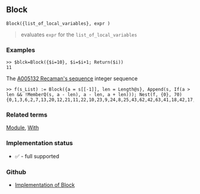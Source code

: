## Block

```
Block({list_of_local_variables}, expr )
```

> evaluates `expr` for the `list_of_local_variables`

### Examples

```
>> $blck=Block({$i=10}, $i=$i+1; Return($i))
11
```

The [A005132 Recaman's sequence](http://oeis.org/A005132) integer sequence

```
>> f(s_List) := Block({a = s[[-1]], len = Length@s}, Append(s, If(a > len && !MemberQ(s, a - len), a - len, a + len))); Nest(f, {0}, 70) 
{0,1,3,6,2,7,13,20,12,21,11,22,10,23,9,24,8,25,43,62,42,63,41,18,42,17,43,16,44,15,45,14,46,79,113,78,114,77,39,78,38,79,37,80,36,81,35,82,34,83,33,84,32,85,31,86,30,87,29,88,28,89,27,90,26,91,157,224,156,225,155}
```

### Related terms 
[Module](Module.md), [With](With.md) 

### Implementation status

* &#x2705; - full supported

### Github

* [Implementation of Block](https://github.com/axkr/symja_android_library/blob/master/symja_android_library/matheclipse-core/src/main/java/org/matheclipse/core/builtin/Programming.java#L256) 
